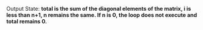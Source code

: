 Output State: **total is the sum of the diagonal elements of the matrix, i is less than n+1, n remains the same. If n is 0, the loop does not execute and total remains 0.**